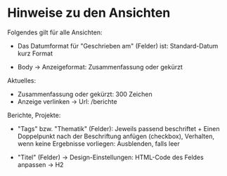 # Hinweise zu den Ansichten

Folgendes gilt für alle Ansichten:

* Das Datumformat für "Geschrieben am" (Felder) ist: Standard-Datum kurz Format

* Body -> Anzeigeformat: Zusammenfassung oder gekürzt

Aktuelles:

* Zusammenfassung oder gekürzt: 300 Zeichen
* Anzeige verlinken -> Url: /berichte

Berichte, Projekte:

* "Tags" bzw. "Thematik" (Felder): Jeweils passend beschriftet + Einen Doppelpunkt nach der Beschriftung anfügen (checkbox), Verhalten, wenn keine Ergebnisse vorliegen: Ausblenden, falls leer

* "Titel" (Felder) -> Design-Einstellungen: HTML-Code des Feldes anpassen -> H2
